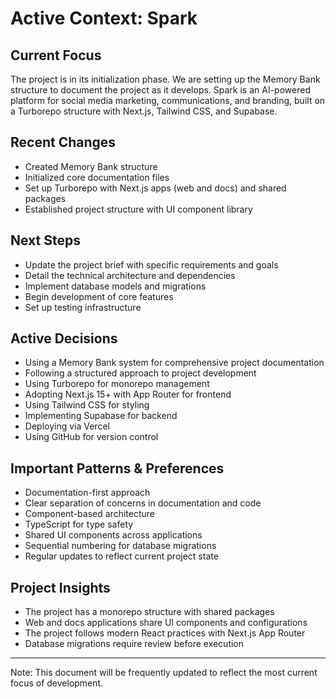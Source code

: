 # Active Context: Spark

## Current Focus

The project is in its initialization phase. We are setting up the Memory Bank structure to document the project as it develops. Spark is an AI-powered platform for social media marketing, communications, and branding, built on a Turborepo structure with Next.js, Tailwind CSS, and Supabase.

## Recent Changes

- Created Memory Bank structure
- Initialized core documentation files
- Set up Turborepo with Next.js apps (web and docs) and shared packages
- Established project structure with UI component library

## Next Steps

- Update the project brief with specific requirements and goals
- Detail the technical architecture and dependencies
- Implement database models and migrations
- Begin development of core features
- Set up testing infrastructure

## Active Decisions

- Using a Memory Bank system for comprehensive project documentation
- Following a structured approach to project development
- Using Turborepo for monorepo management
- Adopting Next.js 15+ with App Router for frontend
- Using Tailwind CSS for styling
- Implementing Supabase for backend
- Deploying via Vercel
- Using GitHub for version control

## Important Patterns & Preferences

- Documentation-first approach
- Clear separation of concerns in documentation and code
- Component-based architecture
- TypeScript for type safety
- Shared UI components across applications
- Sequential numbering for database migrations
- Regular updates to reflect current project state

## Project Insights

- The project has a monorepo structure with shared packages
- Web and docs applications share UI components and configurations
- The project follows modern React practices with Next.js App Router
- Database migrations require review before execution

---

Note: This document will be frequently updated to reflect the most current focus of development.
